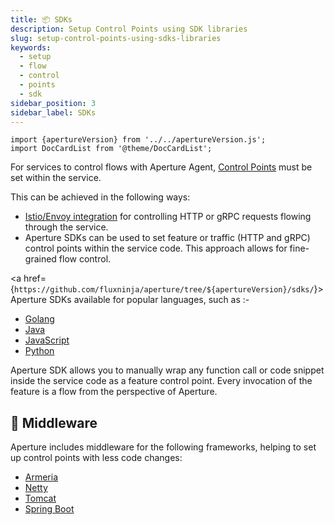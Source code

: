 ```yaml
---
title: 📦 SDKs
description: Setup Control Points using SDK libraries
slug: setup-control-points-using-sdks-libraries
keywords:
  - setup
  - flow
  - control
  - points
  - sdk
sidebar_position: 3
sidebar_label: SDKs
---
```


```mdx-code-block
import {apertureVersion} from '../../apertureVersion.js';
import DocCardList from '@theme/DocCardList';
```

For services to control flows with Aperture Agent, [Control
Points][control-point] must be set within the service.

This can be achieved in the following ways:

- [Istio/Envoy integration][istio] for controlling HTTP or gRPC requests flowing
  through the service.
- Aperture SDKs can be used to set feature or traffic (HTTP and gRPC) control
  points within the service code. This approach allows for fine-grained flow
  control.

<a
href={`https://github.com/fluxninja/aperture/tree/${apertureVersion}/sdks/`}>Aperture
SDKs</a> available for popular languages, such as :-

- [Golang][golang]
- [Java][java]
- [JavaScript][javascript]
- [Python][python]

Aperture SDK allows you to manually wrap any function call or code snippet
inside the service code as a feature control point. Every invocation of the
feature is a flow from the perspective of Aperture.

## 🧩 Middleware

Aperture includes middleware for the following frameworks, helping to set up
control points with less code changes:

- [Armeria][armeria]
- [Netty][netty]
- [Tomcat][tomcat]
- [Spring Boot][spring-boot]

<DocCardList />

[control-point]: /concepts/selector.md#control-point
[istio]: ../istio.md
[golang]: ./go/manual.md
[java]: ./java/manual.md
[javascript]: ./javascript/manual.md
[python]: ./python/manual.md
[netty]: ./java/netty.md#netty-handler
[tomcat]: ./java/tomcat.md#tomcat-filter
[spring-boot]: ./java/springboot.md#spring-boot-filter
[armeria]: ./java/armeria.md#armeria-decorators
